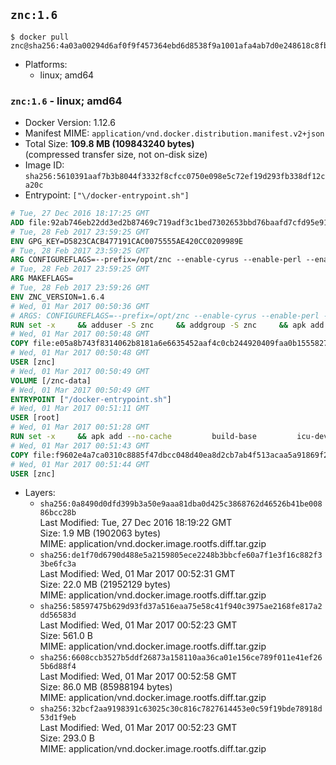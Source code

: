 ## `znc:1.6`

```console
$ docker pull znc@sha256:4a03a00294d6af0f9f457364ebd6d8538f9a1001afa4ab7d0e248618c8fbbbfd
```

-	Platforms:
	-	linux; amd64

### `znc:1.6` - linux; amd64

-	Docker Version: 1.12.6
-	Manifest MIME: `application/vnd.docker.distribution.manifest.v2+json`
-	Total Size: **109.8 MB (109843240 bytes)**  
	(compressed transfer size, not on-disk size)
-	Image ID: `sha256:5610391aaf7b3b8044f3332f8cfcc0750e098e5c72ef19d293fb338df12ca20c`
-	Entrypoint: `["\/docker-entrypoint.sh"]`

```dockerfile
# Tue, 27 Dec 2016 18:17:25 GMT
ADD file:92ab746eb22dd3ed2b87469c719adf3c1bed7302653bbd76baafd7cfd95e911e in / 
# Tue, 28 Feb 2017 23:59:25 GMT
ENV GPG_KEY=D5823CACB477191CAC0075555AE420CC0209989E
# Tue, 28 Feb 2017 23:59:25 GMT
ARG CONFIGUREFLAGS=--prefix=/opt/znc --enable-cyrus --enable-perl --enable-python --disable-ipv6
# Tue, 28 Feb 2017 23:59:25 GMT
ARG MAKEFLAGS=
# Tue, 28 Feb 2017 23:59:26 GMT
ENV ZNC_VERSION=1.6.4
# Wed, 01 Mar 2017 00:50:36 GMT
# ARGS: CONFIGUREFLAGS=--prefix=/opt/znc --enable-cyrus --enable-perl --enable-python --disable-ipv6 MAKEFLAGS=
RUN set -x     && adduser -S znc     && addgroup -S znc     && apk add --no-cache --virtual runtime-dependencies         ca-certificates         cyrus-sasl         icu         openssl         tini     && apk add --no-cache --virtual build-dependencies         build-base         curl         cyrus-sasl-dev         gnupg         icu-dev         openssl-dev         perl-dev         python3-dev     && mkdir /znc-src && cd /znc-src     && curl -fsSL "http://znc.in/releases/archive/znc-${ZNC_VERSION}.tar.gz" -o znc.tgz     && curl -fsSL "http://znc.in/releases/archive/znc-${ZNC_VERSION}.tar.gz.sig" -o znc.tgz.sig     && export GNUPGHOME="$(mktemp -d)"     && gpg --keyserver ha.pool.sks-keyservers.net --recv-keys "${GPG_KEY}"     && gpg --batch --verify znc.tgz.sig znc.tgz     && rm -rf "$GNUPGHOME"     && tar -zxf znc.tgz --strip-components=1     && mkdir build && cd build     && ../configure ${CONFIGUREFLAGS}     && make $MAKEFLAGS     && make install     && apk del build-dependencies     && cd / && rm -rf /znc-src
# Wed, 01 Mar 2017 00:50:48 GMT
COPY file:e05a8b743f8314062b8181a6e6635452aaf4c0cb244920409faa0b1555827b58 in / 
# Wed, 01 Mar 2017 00:50:48 GMT
USER [znc]
# Wed, 01 Mar 2017 00:50:49 GMT
VOLUME [/znc-data]
# Wed, 01 Mar 2017 00:50:49 GMT
ENTRYPOINT ["/docker-entrypoint.sh"]
# Wed, 01 Mar 2017 00:51:11 GMT
USER [root]
# Wed, 01 Mar 2017 00:51:28 GMT
RUN set -x     && apk add --no-cache         build-base         icu-dev         openssl-dev         perl         python3
# Wed, 01 Mar 2017 00:51:43 GMT
COPY file:f9602e4a7ca0310c8885f47dbcc048d40ea8d2cb7ab4f513acaa5a91869f2e08 in / 
# Wed, 01 Mar 2017 00:51:44 GMT
USER [znc]
```

-	Layers:
	-	`sha256:0a8490d0dfd399b3a50e9aaa81dba0d425c3868762d46526b41be00886bcc28b`  
		Last Modified: Tue, 27 Dec 2016 18:19:22 GMT  
		Size: 1.9 MB (1902063 bytes)  
		MIME: application/vnd.docker.image.rootfs.diff.tar.gzip
	-	`sha256:de1f70d6790d488e5a2159805ece2248b3bbcfe60a7f1e3f16c882f33be6fc3a`  
		Last Modified: Wed, 01 Mar 2017 00:52:31 GMT  
		Size: 22.0 MB (21952129 bytes)  
		MIME: application/vnd.docker.image.rootfs.diff.tar.gzip
	-	`sha256:58597475b629d93fd37a516eaa75e58c41f940c3975ae2168fe817a2dd56583d`  
		Last Modified: Wed, 01 Mar 2017 00:52:23 GMT  
		Size: 561.0 B  
		MIME: application/vnd.docker.image.rootfs.diff.tar.gzip
	-	`sha256:6608ccb3527b5ddf26873a158110aa36ca01e156ce789f011e41ef265b6d88f4`  
		Last Modified: Wed, 01 Mar 2017 00:52:58 GMT  
		Size: 86.0 MB (85988194 bytes)  
		MIME: application/vnd.docker.image.rootfs.diff.tar.gzip
	-	`sha256:32bcf2aa9198391c63025c30c816c7827614453e0c59f19bde78918d53d1f9eb`  
		Last Modified: Wed, 01 Mar 2017 00:52:23 GMT  
		Size: 293.0 B  
		MIME: application/vnd.docker.image.rootfs.diff.tar.gzip
